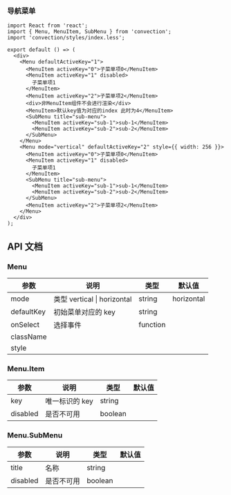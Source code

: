 ### 导航菜单

```tsx
import React from 'react';
import { Menu, MenuItem, SubMenu } from 'convection';
import 'convection/styles/index.less';

export default () => (
  <div>
    <Menu defaultActiveKey="1">
      <MenuItem activeKey="0">子菜单项0</MenuItem>
      <MenuItem activeKey="1" disabled>
        子菜单项1
      </MenuItem>
      <MenuItem activeKey="2">子菜单项2</MenuItem>
      <div>非MenuItem组件不会进行渲染</div>
      <MenuItem>默认key值为对应的index 此时为4</MenuItem>
      <SubMenu title="sub-menu">
        <MenuItem activeKey="sub-1">sub-1</MenuItem>
        <MenuItem activeKey="sub-2">sub-2</MenuItem>
      </SubMenu>
    </Menu>
    <Menu mode="vertical" defaultActiveKey="2" style={{ width: 256 }}>
      <MenuItem activeKey="0">子菜单项0</MenuItem>
      <MenuItem activeKey="1" disabled>
        子菜单项1
      </MenuItem>
      <SubMenu title="sub-menu">
        <MenuItem activeKey="sub-1">sub-1</MenuItem>
        <MenuItem activeKey="sub-2">sub-2</MenuItem>
      </SubMenu>
      <MenuItem activeKey="2">子菜单项2</MenuItem>
    </Menu>
  </div>
);
```

## API 文档

### Menu

| 参数       | 说明                        | 类型     | 默认值     |
| ---------- | --------------------------- | -------- | ---------- |
| mode       | 类型 vertical \| horizontal | string   | horizontal |
| defaultKey | 初始菜单对应的 key          | string   |            |
| onSelect   | 选择事件                    | function |            |
| className  |                             |          |            |
| style      |                             |          |            |

### Menu.Item

| 参数     | 说明           | 类型    | 默认值 |
| -------- | -------------- | ------- | ------ |
| key      | 唯一标识的 key | string  |        |
| disabled | 是否不可用     | boolean |        |

### Menu.SubMenu

| 参数     | 说明       | 类型    | 默认值 |
| -------- | ---------- | ------- | ------ |
| title    | 名称       | string  |        |
| disabled | 是否不可用 | boolean |        |
